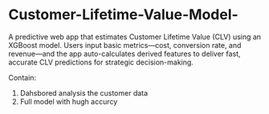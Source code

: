 # Customer-Lifetime-Value-Model-
A predictive web app that estimates Customer Lifetime Value (CLV) using an XGBoost model. Users input basic metrics—cost, conversion rate, and revenue—and the app auto-calculates derived features to deliver fast, accurate CLV predictions for strategic decision-making.

Contain:
1) Dahsbored analysis the customer data
2) Full model with hugh accurcy
